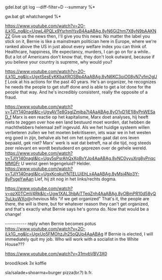 gdel.bat
git log --diff-filter=D --summary %*

gw.bat
git whatchanged %*


https://www.youtube.com/watch?v=2O-iLk1G_ng&lc=UgwL4PQLx9YsrhmYsvB4AaABAg.8yN6Gi2hm7X8yN9bAAKNZZ
Give us the news then, I'll give you this news: No matter the label you stick on it, Bernie is like a mainstream politician here in Europe, where we're ranked above the US in just about every welfare index you can think of. Healthcare, happiness, life expectancy, murders, I can go on for a while.. But a lot of Americans don't know that, they don't look outward, because if you believe your country is supreme, why would you?

https://www.youtube.com/watch?v=2O-iLk1G_ng&lc=UgxtSesEyKKbaXROSBp4AaABAg.8yN6KC3oiO08yN7vfm2gUf
Look at his actions for the past 40 years. He's an organizer, he recognizes he needs the people to get stuff done and is able to get a lot done for the people that way. And he's incredibly consistent, really the opposite of a fraud.

https://www.youtube.com/watch?v=TJIY140nagI&lc=UgyAVTe8GsgIZmjba7t4AaABAg.8yO1vD1jE1I8yPnWESaD_f
Marx is een reactie op het kapitalisme, Marx doet analyses, hij heeft niets te zeggen over hoe een land bestuurd moet worden, dat hebben de machthebbers helemaal zelf ingevuld. Als we het huidige systeem willen verbeteren zullen we het moeten bekritiseren, iets waar we in het westen erg goed in zijn, behalve als het om het systeem gaat dat ons leven bepaald, gek niet? Marx' werk is wat dat betreft, na al die tijd, nog steeds zeer relevant en wordt bestudeerd en geprezen over de gehele wereld.
https://www.youtube.com/watch?v=TJIY140nagI&lc=Ugy5sPsrAhQxXpBvYJp4AaABAg.8yNC0yyuXrg8yPnqcMMGFr
U wenst geen tegengeluid? Helder.
https://www.youtube.com/watch?v=TJIY140nagI&lc=UgxKcqkuYNTELUiEhLx4AaABAg.8yMsj4No3Y-8yPsgeYwAan
Lief, hij zit nog in het links/rechts dogma.

https://www.youtube.com/watch?v=qzX0TCmV4Rk&lc=Ugw1XAL3hbAiTTeqZnh4AaABAg.8yOBmPR10d58yQ3uLkuWXo
​@chevious Mis "if we get organized" That's it, the people are there, the will is there, but for whatever reason they can't get organized, and that's exactly what Bernie says he's gonna do. Now that would be a change!


----------- reply when Bernie becomes potus
https://www.youtube.com/watch?v=2O-iLk1G_ng&lc=UgxUo5FMOhzJh25oQUp4AaABAg
If Bernie is elected, I will immediately quit my job.  Who will work with a socialist in the White House???




https://www.youtube.com/watch?v=31mvbVBV3X0


brood/koek
3x koffie

sla/salade+shoarma+burger
pizza(br.?)
b.fr.
